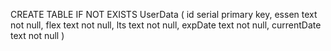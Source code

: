 CREATE TABLE IF NOT EXISTS UserData (
	id serial primary key,
	essen text not null,
	flex text not null,
	lts text not null,
	expDate text not null,
	currentDate text not null
)